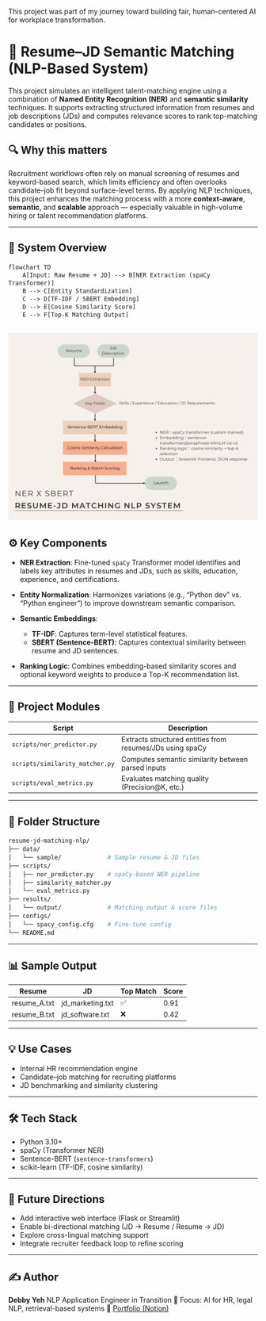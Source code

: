 This project was part of my journey toward building fair, human-centered AI for workplace transformation.

# 📌 Resume–JD Semantic Matching (NLP-Based System)

This project simulates an intelligent talent-matching engine using a combination of **Named Entity Recognition (NER)** and **semantic similarity** techniques. It supports extracting structured information from resumes and job descriptions (JDs) and computes relevance scores to rank top-matching candidates or positions.

## 🔍 Why this matters

Recruitment workflows often rely on manual screening of resumes and keyword-based search, which limits efficiency and often overlooks candidate–job fit beyond surface-level terms. By applying NLP techniques, this project enhances the matching process with a more **context-aware**, **semantic**, and **scalable** approach — especially valuable in high-volume hiring or talent recommendation platforms.

---

## 🧭 System Overview
```mermaid
flowchart TD
    A[Input: Raw Resume + JD] --> B[NER Extraction (spaCy Transformer)]
    B --> C[Entity Standardization]
    C --> D[TF-IDF / SBERT Embedding]
    D --> E[Cosine Similarity Score]
    E --> F[Top-K Matching Output]
```

![Architecture Diagram](./resume_jd_matching.png)
---

## ⚙️ Key Components

* **NER Extraction**: Fine-tuned `spaCy` Transformer model identifies and labels key attributes in resumes and JDs, such as skills, education, experience, and certifications.

* **Entity Normalization**: Harmonizes variations (e.g., “Python dev” vs. “Python engineer”) to improve downstream semantic comparison.

* **Semantic Embeddings**:

  * **TF-IDF**: Captures term-level statistical features.
  * **SBERT (Sentence-BERT)**: Captures contextual similarity between resume and JD sentences.

* **Ranking Logic**: Combines embedding-based similarity scores and optional keyword weights to produce a Top-K recommendation list.

---

## 🧪 Project Modules

| Script                          | Description                                               |
| ------------------------------- | --------------------------------------------------------- |
| `scripts/ner_predictor.py`      | Extracts structured entities from resumes/JDs using spaCy |
| `scripts/similarity_matcher.py` | Computes semantic similarity between parsed inputs        |
| `scripts/eval_metrics.py`       | Evaluates matching quality (Precision\@K, etc.)           |

---

## 📂 Folder Structure

```bash
resume-jd-matching-nlp/
├── data/
│   └── sample/             # Sample resume & JD files
├── scripts/
│   ├── ner_predictor.py    # spaCy-based NER pipeline
│   ├── similarity_matcher.py
│   └── eval_metrics.py
├── results/
│   └── output/             # Matching output & score files
├── configs/
│   └── spacy_config.cfg    # Fine-tune config
└── README.md
```

---

## 📊 Sample Output

| Resume        | JD                | Top Match | Score |
| ------------- | ----------------- | --------- | ----- |
| resume\_A.txt | jd\_marketing.txt | ✅         | 0.91  |
| resume\_B.txt | jd\_software.txt  | ❌         | 0.42  |

---

## 💡 Use Cases

* Internal HR recommendation engine
* Candidate–job matching for recruiting platforms
* JD benchmarking and similarity clustering

---

## 🛠 Tech Stack

* Python 3.10+
* spaCy (Transformer NER)
* Sentence-BERT (`sentence-transformers`)
* scikit-learn (TF-IDF, cosine similarity)

---

## 🚀 Future Directions

* Add interactive web interface (Flask or Streamlit)
* Enable bi-directional matching (JD → Resume / Resume → JD)
* Explore cross-lingual matching support
* Integrate recruiter feedback loop to refine scoring

---

## ✍️ Author

**Debby Yeh**
NLP Application Engineer in Transition
📌 Focus: AI for HR, legal NLP, retrieval-based systems
🔗 [Portfolio (Notion)](https://mango-mapusaurus-5df.notion.site/Debby-Yeh-Portfolio-1ca5118474d2801caa58de564fb53e38)

